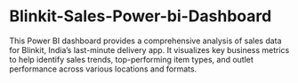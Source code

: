 # Blinkit-Sales-Power-bi-Dashboard
This Power BI dashboard provides a comprehensive analysis of sales data for Blinkit, India’s last-minute delivery app.
It visualizes key business metrics to help identify sales trends, top-performing item types, and outlet performance across various locations and formats.
